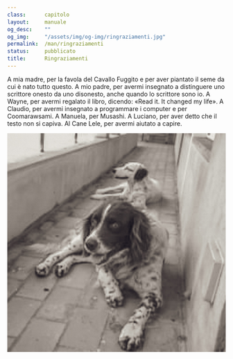 ```yaml
---
class:      capitolo
layout:     manuale
og_desc:    ""
og_img:     "/assets/img/og-img/ringraziamenti.jpg"
permalink:  /man/ringraziamenti
status:     pubblicato
title:      Ringraziamenti
---
```


A mia madre, per la favola del Cavallo Fuggito e per aver piantato il seme da cui è nato tutto questo.
A mio padre, per avermi insegnato a distinguere uno scrittore onesto da uno disonesto, anche quando lo scrittore sono io.
A Wayne, per avermi regalato il libro, dicendo: «Read it. It changed my life».
A Claudio, per avermi insegnato a programmare i computer e per Coomarawsami.
A Manuela, per Musashi.
A Luciano, per aver detto che il testo non si capiva.
Al Cane Lele, per avermi aiutato a capire.

<div id="cane-lele" >
    <img src="/assets/img/il-cane-lele.jpg" title="Il cane Lele" />
</div>

